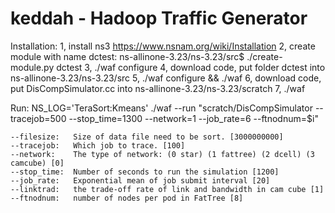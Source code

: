 # keddah - Hadoop Traffic Generator

Installation:
1, install ns3 https://www.nsnam.org/wiki/Installation
2, create module with name dctest: ns-allinone-3.23/ns-3.23/src$ ./create-module.py dctest
3, ./waf configure
4, download code, put folder dctest into ns-allinone-3.23/ns-3.23/src
5, ./waf configure && ./waf
6, download code, put DisCompSimulator.cc into ns-allinone-3.23/ns-3.23/scratch
7, ./waf 

Run:
NS_LOG='TeraSort:Kmeans' ./waf --run "scratch/DisCompSimulator --tracejob=500 --stop_time=1300 --network=1 --job_rate=6 --ftnodnum=$i"

    --filesize:   Size of data file need to be sort. [3000000000]
    --tracejob:   Which job to trace. [100]
    --network:    The type of network: (0 star) (1 fattree) (2 dcell) (3 camcube) [0]
    --stop_time:  Number of seconds to run the simulation [1200]
    --job_rate:   Exponential mean of job submit interval [20]
    --linktrad:   the trade-off rate of link and bandwidth in cam cube [1]
    --ftnodnum:   number of nodes per pod in FatTree [8]
